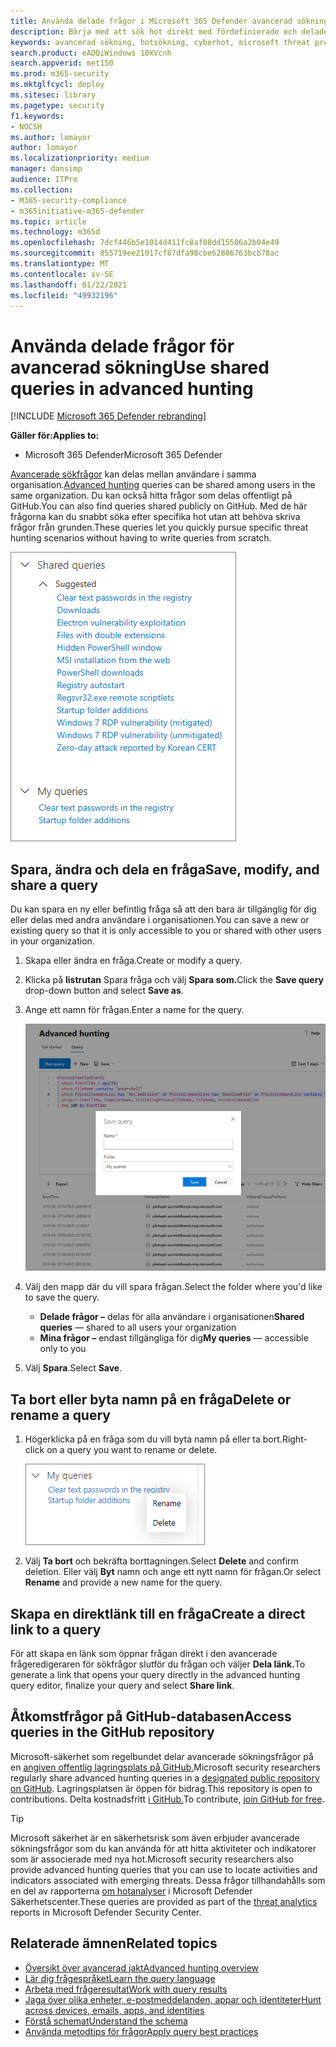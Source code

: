 ```yaml
---
title: Använda delade frågor i Microsoft 365 Defender avancerad sökning
description: Börja med att sök hot direkt med fördefinierade och delade frågor. Dela dina frågor till allmänheten eller till din organisation.
keywords: avancerad sökning, hotsökning, cyberhot, microsoft threat protection, microsoft 365, mtp, m365, sökning, fråga, telemetri, anpassade identifieringar, schema, kusto, github-lagring, mina frågor, delade frågor
search.product: eADQiWindows 10XVcnh
search.appverid: met150
ms.prod: m365-security
ms.mktglfcycl: deploy
ms.sitesec: library
ms.pagetype: security
f1.keywords:
- NOCSH
ms.author: lomayor
author: lomayor
ms.localizationpriority: medium
manager: dansimp
audience: ITPro
ms.collection:
- M365-security-compliance
- m365initiative-m365-defender
ms.topic: article
ms.technology: m365d
ms.openlocfilehash: 7dcf446b5e1014d411fc8af08dd15506a2b04e49
ms.sourcegitcommit: 855719ee21017cf87dfa98cbe62806763bcb78ac
ms.translationtype: MT
ms.contentlocale: sv-SE
ms.lasthandoff: 01/22/2021
ms.locfileid: "49932196"
---
```

# <a name="use-shared-queries-in-advanced-hunting"></a><span data-ttu-id="c33da-105">Använda delade frågor för avancerad sökning</span><span class="sxs-lookup"><span data-stu-id="c33da-105">Use shared queries in advanced hunting</span></span>

[!INCLUDE [Microsoft 365 Defender rebranding](../includes/microsoft-defender.md)]


<span data-ttu-id="c33da-106">**Gäller för:**</span><span class="sxs-lookup"><span data-stu-id="c33da-106">**Applies to:**</span></span>
- <span data-ttu-id="c33da-107">Microsoft 365 Defender</span><span class="sxs-lookup"><span data-stu-id="c33da-107">Microsoft 365 Defender</span></span>



<span data-ttu-id="c33da-108">[Avancerade sökfrågor](advanced-hunting-overview.md) kan delas mellan användare i samma organisation.</span><span class="sxs-lookup"><span data-stu-id="c33da-108">[Advanced hunting](advanced-hunting-overview.md) queries can be shared among users in the same organization.</span></span> <span data-ttu-id="c33da-109">Du kan också hitta frågor som delas offentligt på GitHub.</span><span class="sxs-lookup"><span data-stu-id="c33da-109">You can also find queries shared publicly on GitHub.</span></span> <span data-ttu-id="c33da-110">Med de här frågorna kan du snabbt söka efter specifika hot utan att behöva skriva frågor från grunden.</span><span class="sxs-lookup"><span data-stu-id="c33da-110">These queries let you quickly pursue specific threat hunting scenarios without having to write queries from scratch.</span></span>

![Bild på delade frågor](../../media/advanced-hunting-shared-queries.png)

## <a name="save-modify-and-share-a-query"></a><span data-ttu-id="c33da-112">Spara, ändra och dela en fråga</span><span class="sxs-lookup"><span data-stu-id="c33da-112">Save, modify, and share a query</span></span>
<span data-ttu-id="c33da-113">Du kan spara en ny eller befintlig fråga så att den bara är tillgänglig för dig eller delas med andra användare i organisationen.</span><span class="sxs-lookup"><span data-stu-id="c33da-113">You can save a new or existing query so that it is only accessible to you or shared with other users in your organization.</span></span> 

1. <span data-ttu-id="c33da-114">Skapa eller ändra en fråga.</span><span class="sxs-lookup"><span data-stu-id="c33da-114">Create or modify a query.</span></span> 

2. <span data-ttu-id="c33da-115">Klicka på **listrutan** Spara fråga och välj **Spara som.**</span><span class="sxs-lookup"><span data-stu-id="c33da-115">Click the **Save query** drop-down button and select **Save as**.</span></span>
    
3. <span data-ttu-id="c33da-116">Ange ett namn för frågan.</span><span class="sxs-lookup"><span data-stu-id="c33da-116">Enter a name for the query.</span></span> 

   ![Bild av hur du sparar en fråga](../../media/advanced-hunting-save-query.png)

4. <span data-ttu-id="c33da-118">Välj den mapp där du vill spara frågan.</span><span class="sxs-lookup"><span data-stu-id="c33da-118">Select the folder where you'd like to save the query.</span></span>
    - <span data-ttu-id="c33da-119">**Delade frågor –** delas för alla användare i organisationen</span><span class="sxs-lookup"><span data-stu-id="c33da-119">**Shared queries** — shared to all users your organization</span></span>
    - <span data-ttu-id="c33da-120">**Mina frågor –** endast tillgängliga för dig</span><span class="sxs-lookup"><span data-stu-id="c33da-120">**My queries** — accessible only to you</span></span>
    
5. <span data-ttu-id="c33da-121">Välj **Spara**.</span><span class="sxs-lookup"><span data-stu-id="c33da-121">Select **Save**.</span></span> 

## <a name="delete-or-rename-a-query"></a><span data-ttu-id="c33da-122">Ta bort eller byta namn på en fråga</span><span class="sxs-lookup"><span data-stu-id="c33da-122">Delete or rename a query</span></span>
1. <span data-ttu-id="c33da-123">Högerklicka på en fråga som du vill byta namn på eller ta bort.</span><span class="sxs-lookup"><span data-stu-id="c33da-123">Right-click on a query you want to rename or delete.</span></span>

    ![Bild av borttagningsfråga](../../media/advanced_hunting_delete_rename.png)

2. <span data-ttu-id="c33da-125">Välj **Ta bort** och bekräfta borttagningen.</span><span class="sxs-lookup"><span data-stu-id="c33da-125">Select **Delete** and confirm deletion.</span></span> <span data-ttu-id="c33da-126">Eller välj **Byt** namn och ange ett nytt namn för frågan.</span><span class="sxs-lookup"><span data-stu-id="c33da-126">Or select **Rename** and provide a new name for the query.</span></span>

## <a name="create-a-direct-link-to-a-query"></a><span data-ttu-id="c33da-127">Skapa en direktlänk till en fråga</span><span class="sxs-lookup"><span data-stu-id="c33da-127">Create a direct link to a query</span></span>
<span data-ttu-id="c33da-128">För att skapa en länk som öppnar frågan direkt i den avancerade frågeredigeraren för sökfrågor slutför du frågan och väljer **Dela länk.**</span><span class="sxs-lookup"><span data-stu-id="c33da-128">To generate a link that opens your query directly in the advanced hunting query editor, finalize your query and select **Share link**.</span></span>

## <a name="access-queries-in-the-github-repository"></a><span data-ttu-id="c33da-129">Åtkomstfrågor på GitHub-databasen</span><span class="sxs-lookup"><span data-stu-id="c33da-129">Access queries in the GitHub repository</span></span>  
<span data-ttu-id="c33da-130">Microsoft-säkerhet som regelbundet delar avancerade sökningsfrågor på en [angiven offentlig lagringsplats på GitHub.](https://aka.ms/hunting-queries)</span><span class="sxs-lookup"><span data-stu-id="c33da-130">Microsoft security researchers regularly share advanced hunting queries in a [designated public repository on GitHub](https://aka.ms/hunting-queries).</span></span> <span data-ttu-id="c33da-131">Lagringsplatsen är öppen för bidrag.</span><span class="sxs-lookup"><span data-stu-id="c33da-131">This repository is open to contributions.</span></span> <span data-ttu-id="c33da-132">Delta kostnadsfritt [i GitHub.](https://github.com/)</span><span class="sxs-lookup"><span data-stu-id="c33da-132">To contribute, [join GitHub for free](https://github.com/).</span></span>

>[!tip]
><span data-ttu-id="c33da-133">Microsoft säkerhet är en säkerhetsrisk som även erbjuder avancerade sökningsfrågor som du kan använda för att hitta aktiviteter och indikatorer som är associerade med nya hot.</span><span class="sxs-lookup"><span data-stu-id="c33da-133">Microsoft security researchers also provide advanced hunting queries that you can use to locate activities and indicators associated with emerging threats.</span></span> <span data-ttu-id="c33da-134">Dessa frågor tillhandahålls som en del av rapporterna [om hotanalyser](https://docs.microsoft.com/windows/security/threat-protection/microsoft-defender-atp/threat-analytics) i Microsoft Defender Säkerhetscenter.</span><span class="sxs-lookup"><span data-stu-id="c33da-134">These queries are provided as part of the [threat analytics](https://docs.microsoft.com/windows/security/threat-protection/microsoft-defender-atp/threat-analytics) reports in Microsoft Defender Security Center.</span></span>

## <a name="related-topics"></a><span data-ttu-id="c33da-135">Relaterade ämnen</span><span class="sxs-lookup"><span data-stu-id="c33da-135">Related topics</span></span>
- [<span data-ttu-id="c33da-136">Översikt över avancerad jakt</span><span class="sxs-lookup"><span data-stu-id="c33da-136">Advanced hunting overview</span></span>](advanced-hunting-overview.md)
- [<span data-ttu-id="c33da-137">Lär dig frågespråket</span><span class="sxs-lookup"><span data-stu-id="c33da-137">Learn the query language</span></span>](advanced-hunting-query-language.md)
- [<span data-ttu-id="c33da-138">Arbeta med frågeresultat</span><span class="sxs-lookup"><span data-stu-id="c33da-138">Work with query results</span></span>](advanced-hunting-query-results.md)
- [<span data-ttu-id="c33da-139">Jaga över olika enheter, e-postmeddelanden, appar och identiteter</span><span class="sxs-lookup"><span data-stu-id="c33da-139">Hunt across devices, emails, apps, and identities</span></span>](advanced-hunting-query-emails-devices.md)
- [<span data-ttu-id="c33da-140">Förstå schemat</span><span class="sxs-lookup"><span data-stu-id="c33da-140">Understand the schema</span></span>](advanced-hunting-schema-tables.md)
- [<span data-ttu-id="c33da-141">Använda metodtips för frågor</span><span class="sxs-lookup"><span data-stu-id="c33da-141">Apply query best practices</span></span>](advanced-hunting-best-practices.md)
